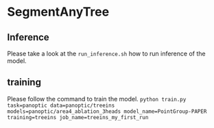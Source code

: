  
# SegmentAnyTree

## Inference
Please take a look at the `run_inference.sh` how to run inference of the model.

## training
Please follow the command to train the model.
`python train.py task=panoptic data=panoptic/treeins models=panoptic/area4_ablation_3heads model_name=PointGroup-PAPER training=treeins job_name=treeins_my_first_run`



